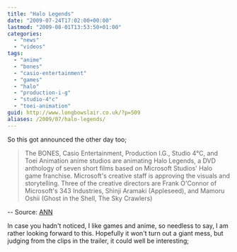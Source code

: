 ```yaml
---
title: "Halo Legends"
date: "2009-07-24T17:02:00+00:00"
lastmod: "2009-08-01T13:53:50+01:00"
categories: 
  - "news"
  - "videos"
tags: 
  - "anime"
  - "bones"
  - "casio-entertainment"
  - "games"
  - "halo"
  - "production-i-g"
  - "studio-4°c"
  - "toei-animation"
guid: http://www.longbowslair.co.uk/?p=509
aliases: /2009/07/halo-legends/
---
```


So this got announced the other day too;

> The BONES, Casio Entertainment, Production I.G., Studio 4°C, and Toei Animation anime studios are animating Halo Legends, a DVD anthology of seven short films based on Microsoft Studios' Halo game franchise. Microsoft's creative staff is approving the visuals and storytelling. Three of the creative directors are Frank O'Connor of Microsoft's 343 Industries, Shinji Aramaki (Appleseed), and Mamoru Oshii (Ghost in the Shell, The Sky Crawlers)

\-- Source: [ANN](http://www.animenewsnetwork.com/news/2009-07-23/halo-legends-to-be-animated-by-5-japanese-studios)

In case you hadn't noticed, I like games and anime, so needless to say, I am rather looking forward to this. Hopefully it won't turn out a giant mess, but judging from the clips in the trailer, it could well be interesting;
